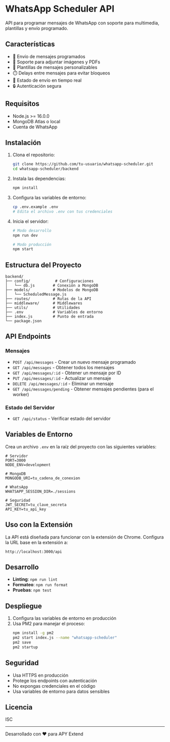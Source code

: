 # WhatsApp Scheduler API

API para programar mensajes de WhatsApp con soporte para multimedia, plantillas y envío programado.

## Características

- 🚀 Envío de mensajes programados
- 📎 Soporte para adjuntar imágenes y PDFs
- 📝 Plantillas de mensajes personalizables
- ⏱️ Delays entre mensajes para evitar bloqueos
- 🔄 Estado de envío en tiempo real
- 🔒 Autenticación segura

## Requisitos

- Node.js >= 16.0.0
- MongoDB Atlas o local
- Cuenta de WhatsApp

## Instalación

1. Clona el repositorio:
   ```bash
   git clone https://github.com/tu-usuario/whatsapp-scheduler.git
   cd whatsapp-scheduler/backend
   ```

2. Instala las dependencias:
   ```bash
   npm install
   ```

3. Configura las variables de entorno:
   ```bash
   cp .env.example .env
   # Edita el archivo .env con tus credenciales
   ```

4. Inicia el servidor:
   ```bash
   # Modo desarrollo
   npm run dev
   
   # Modo producción
   npm start
   ```

## Estructura del Proyecto

```
backend/
├── config/           # Configuraciones
│   └── db.js        # Conexión a MongoDB
├── models/          # Modelos de MongoDB
│   └── ScheduledMessage.js
├── routes/          # Rutas de la API
├── middleware/      # Middlewares
├── utils/           # Utilidades
├── .env             # Variables de entorno
├── index.js         # Punto de entrada
└── package.json
```

## API Endpoints

### Mensajes

- `POST /api/messages` - Crear un nuevo mensaje programado
- `GET /api/messages` - Obtener todos los mensajes
- `GET /api/messages/:id` - Obtener un mensaje por ID
- `PUT /api/messages/:id` - Actualizar un mensaje
- `DELETE /api/messages/:id` - Eliminar un mensaje
- `GET /api/messages/pending` - Obtener mensajes pendientes (para el worker)

### Estado del Servidor

- `GET /api/status` - Verificar estado del servidor

## Variables de Entorno

Crea un archivo `.env` en la raíz del proyecto con las siguientes variables:

```env
# Servidor
PORT=3000
NODE_ENV=development

# MongoDB
MONGODB_URI=tu_cadena_de_conexion

# WhatsApp
WHATSAPP_SESSION_DIR=./sessions

# Seguridad
JWT_SECRET=tu_clave_secreta
API_KEY=tu_api_key
```

## Uso con la Extensión

La API está diseñada para funcionar con la extensión de Chrome. Configura la URL base en la extensión a:
```
http://localhost:3000/api
```

## Desarrollo

- **Linting**: `npm run lint`
- **Formateo**: `npm run format`
- **Pruebas**: `npm test`

## Despliegue

1. Configura las variables de entorno en producción
2. Usa PM2 para manejar el proceso:
   ```bash
   npm install -g pm2
   pm2 start index.js --name "whatsapp-scheduler"
   pm2 save
   pm2 startup
   ```

## Seguridad

- Usa HTTPS en producción
- Protege los endpoints con autenticación
- No expongas credenciales en el código
- Usa variables de entorno para datos sensibles

## Licencia

ISC

---

Desarrollado con ❤️ para APY Extend
